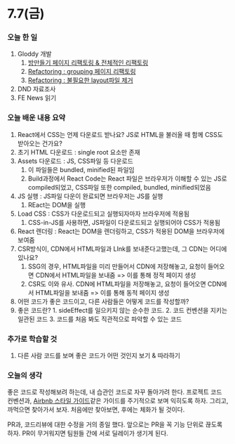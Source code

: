 # 7.7(금)


### 오늘 한 일
1. Gloddy 개발
   1. [방만들기 페이지 리팩토링 & 전체적인 리팩토링](https://github.com/gloddy-dev/gloddy-client/pull/81)
   2. [Refactoring : grouping 페이지 리팩토링](https://github.com/gloddy-dev/gloddy-client/pull/85)
   3. [Refactoring : 불필요한 layout파일 제거](https://github.com/gloddy-dev/gloddy-client/pull/87)
2. DND 자료조사
3. FE News 읽기

### 오늘 배운 내용 요약

1. React에서 CSS는 언제 다운로드 받나요? JS로 HTML을 불러올 때 함께 CSS도 받아오는 건가요?
  1. 초기 HTML 다운로드 : single root 요소만 존재
  2. Assets 다운로드 : JS, CSS파일 등 다운로드
     1. 이 파일들은 bundled, minified된 파일임
     2. Build과정에서 React Code는 React 파일은 브라우저가 이해할 수 있는 JS로 compiled되었고, CSS파일 또한 compiled, bundled, minified되었음
  3. JS 실행  : JS파일 다운이 완료되면 브라우저는 JS를 실행
     1. REact는 DOM을 실행
  4. Load CSS : CSS가 다운로드되고 실행되자마자 브라우저에 적용됨
     1. CSS-in-JS를 사용하면, JS파일이 다운로드되고 실행되어야 CSS가 적용됨
  5. React 렌더링 : React는 DOM을 렌더링하고, CSS가 적용된 DOM을 브라우저에 보여줌
2. CSR방식이, CDN에서 HTML파일과 LInk를 보내준다고했는데, 그 CDN는 어디에 있나요?
   1. SSG의 경우, HTML파일을 미리 만들어서 CDN에 저장해놓고, 요청이 들어오면 CDN에서 HTML파일을 보내줌 => 이를 통해 정적 페이지 생성
   2. CSR도 이와 유사. CDN에 HTML파일을 저장해놓고, 요청이 들어오면 CDN에서 HTML파일을 보내줌 => 이를 통해 동적 페이지 생성
3. 어떤 코드가 좋은 코드이고, 다른 사람들은 어떻게 코드를 작성할까?
4. 좋은 코드란? 1. sideEffect를 일으키지 않는 순수한 코드. 2. 코드 컨벤션을 지키는 일관된 코드 3. 코드를 처음 봐도 직관적으로 파악할 수 있는 코드


### 추가로 학습할 것
1. 다른 사람 코드를 보며 좋은 코드가 어떤 것인지 보기 & 따라하기

### 오늘의 생각
좋은 코드로 작성해보려 하는데, 내 습관인 코드로 자꾸 돌아가려 한다. 프로젝트 코드 컨벤션과, [Airbnb 스타일 가이드](https://github.com/tipjs/javascript-style-guide)같은 가이드를 주기적으로 보며 익히도록 하자. 그리고, 까먹으면 찾아가서 보자. 처음에만 찾아보면, 후에는 체화가 될 것이다.

PR과, 코드리뷰에 대한 수정을 거의 종일 했다. 앞으로는 PR을 꼭 기능 단위로 끊도록 하자. PR이 무거워지면 팀원들 간에 서로 딜레이가 생기게 된다.